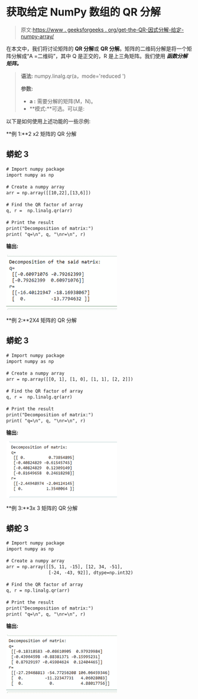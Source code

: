 # 获取给定 NumPy 数组的 QR 分解

> 原文:[https://www . geeksforgeeks . org/get-the-QR-因式分解-给定-numpy-array/](https://www.geeksforgeeks.org/get-the-qr-factorization-of-a-given-numpy-array/)

在本文中，我们将讨论矩阵的 **QR 分解**或 **QR 分解**。矩阵的二维码分解是将一个矩阵分解成“A =二维码”，其中 Q 是正交的，R 是上三角矩阵。我们使用 ***函数分解矩阵。***

> **语法:** numpy.linalg.qr(a，mode='reduced ')
> 
> **参数:**
> 
> *   **a :** 需要分解的矩阵(M，N)。
> *   **模式:**可选。可以是:

以下是如何使用上述功能的一些示例:

**例 1:**2 x2 矩阵的 QR 分解

## 蟒蛇 3

```
# Import numpy package
import numpy as np

# Create a numpy array 
arr = np.array([[10,22],[13,6]])

# Find the QR factor of array
q, r =  np.linalg.qr(arr)

# Print the result
print("Decomposition of matrix:")
print( "q=\n", q, "\nr=\n", r)
```

**输出:**

![](img/869ebe3a54512a07a8f68ad1033fbde1.png)

**例 2:**2X4 矩阵的 QR 分解

## 蟒蛇 3

```
# Import numpy package
import numpy as np

# Create a numpy array 
arr = np.array([[0, 1], [1, 0], [1, 1], [2, 2]])

# Find the QR factor of array
q, r =  np.linalg.qr(arr)

# Print the result
print("Decomposition of matrix:")
print( "q=\n", q, "\nr=\n", r)
```

**输出:**

![](img/e970cdc7f51743f538ef5a9adcfc33f9.png)

**例 3:**3x 3 矩阵的 QR 分解

## 蟒蛇 3

```
# Import numpy package
import numpy as np

# Create a numpy array 
arr = np.array([[5, 11, -15], [12, 34, -51],
                [-24, -43, 92]], dtype=np.int32)

# Find the QR factor of array
q, r = np.linalg.qr(arr)

# Print the result
print("Decomposition of matrix:")
print( "q=\n", q, "\nr=\n", r)
```

**输出:**

![](img/3f91fd90a3ffe8434c1a71847a4810c2.png)